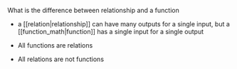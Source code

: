 What is the difference between relationship and a function

-   a  [[relation|relationship]] can have many outputs for a single input, but a  [[function_math|function]] has a single input for a single output

-   All functions are relations

-   All relations are not functions
